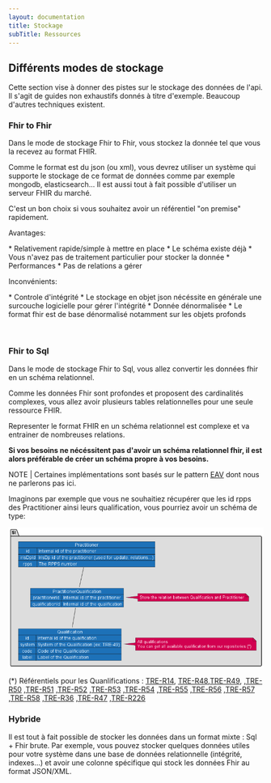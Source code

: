 ```yaml
---
layout: documentation
title: Stockage
subTitle: Ressources
---
```


## Différents modes de stockage

Cette section vise à donner des pistes sur le stockage des données de l'api. Il s'agit de guides non exhaustifs donnés à titre d'exemple. 
Beaucoup d'autres techniques existent.

### Fhir to Fhir

Dans le mode de stockage Fhir to Fhir, vous stockez la donnée tel que vous la recevez au format FHIR. 

Comme le format est du json (ou xml), vous devrez utiliser un système qui supporte le stockage de ce format de données comme par exemple mongodb, elasticsearch...
Il est aussi tout à fait possible d'utiliser un serveur FHIR du marché.

C'est un bon choix si vous souhaitez avoir un référentiel "on premise" rapidement.  

Avantages: 

<div class="wysiwyg" markdown="1">
* Relativement rapide/simple à mettre en place
  * Le schéma existe déjà
  * Vous n'avez pas de traitement particulier pour stocker la donnée
* Performances 
  * Pas de relations a gérer
</div>

Inconvénients:

<div class="wysiwyg" markdown="1">
* Controle d'intégrité 
  * Le stockage en objet json nécéssite en générale une surcouche logicielle pour gérer l'intégrité
* Donnée dénormalisée
  * Le format fhir est de base dénormalisé notamment sur les objets profonds
</div>

&nbsp;

### Fhir to Sql

Dans le mode de stockage Fhir to Sql, vous allez convertir les données fhir en un schéma relationnel. 

Comme les données Fhir sont profondes et proposent des cardinalités complexes, 
vous allez avoir plusieurs tables relationnelles pour une seule ressource FHIR. 

Representer le format FHIR en un schéma relationnel est complexe et va entrainer de nombreuses relations.

**Si vos besoins ne nécéssitent pas d'avoir un schéma relationnel fhir, il est alors préférable de créer un schéma propre à vos besoins.**


NOTE | Certaines implémentations sont basés sur le pattern [EAV](https://en.wikipedia.org/wiki/Entity%E2%80%93attribute%E2%80%93value_model) dont nous ne parlerons pas ici. 

Imaginons par exemple que vous ne souhaitiez récupérer que les id rpps des Practitioner ainsi leurs qualification, vous pourriez avoir un schéma de type: 

![](simple-practitioner-specialty.png)

(*) Référentiels pour les Quanlifications : [TRE-R14](https://mos.esante.gouv.fr/NOS/TRE_R14-TypeDiplome/FHIR/TRE-R14-TypeDiplome), [TRE-R48](https://mos.esante.gouv.fr/NOS/TRE_R48-DiplomeEtatFrancais/FHIR/TRE-R48-DiplomeEtatFrancais),[TRE-R49](https://mos.esante.gouv.fr/NOS/TRE_R49-DiplomeEtudeSpecialisee/FHIR/TRE-R49-DiplomeEtudeSpecialisee),
,[TRE-R50](https://mos.esante.gouv.fr/NOS/TRE_R50-DESCGroupe1Diplome/FHIR/TRE-R50-DESCGroupe1Diplome)
,[TRE-R51](https://mos.esante.gouv.fr/NOS/TRE_R51-DESCGroupe2Diplome/FHIR/TRE-R51-DESCGroupe2Diplome)
,[TRE-R52](https://mos.esante.gouv.fr/NOS/TRE_R52-CapaciteDiplome/FHIR/TRE-R52-CapaciteDiplome)
,[TRE-R53](https://mos.esante.gouv.fr/NOS/TRE_R53-DiplomePaysEEE/FHIR/TRE-R53-DiplomePaysEEE)
,[TRE-R54](https://mos.esante.gouv.fr/NOS/TRE_R54-DiplomeUniversiteInterUniversitaire/FHIR/TRE-R54-DiplomeUniversiteInterUniversitaire)
,[TRE-R55](https://mos.esante.gouv.fr/NOS/TRE_R55-CertificatEtudeSpeciale/FHIR/TRE-R55-CertificatEtudeSpeciale)
,[TRE-R56](https://mos.esante.gouv.fr/NOS/TRE_R56-Attestation/FHIR/TRE-R56-Attestation)
,[TRE-R57](https://mos.esante.gouv.fr/NOS/TRE_R57-DiplomeEuropeenEtudeSpecialisee/FHIR/TRE-R57-DiplomeEuropeenEtudeSpecialisee)
,[TRE-R58](https://mos.esante.gouv.fr/NOS/TRE_R58-AutreTypeDiplome/FHIR/TRE-R58-AutreTypeDiplome)
,[TRE-R36](https://mos.esante.gouv.fr/NOS/TRE_R36-AutreDiplomeObtenu/FHIR/TRE-R36-AutreDiplomeObtenu)
,[TRE-R47](https://mos.esante.gouv.fr/NOS/TRE_R47-CommissionQualification/FHIR/TRE-R47-CommissionQualification)
,[TRE-R226](https://mos.esante.gouv.fr/NOS/TRE_R226-Dip2iemeCycleNQ/FHIR/TRE-R226-Dip2iemeCycleNQ)

### Hybride

Il est tout à fait possible de stocker les données dans un format mixte : Sql + Fhir brute. Par exemple, vous pouvez stocker quelques données 
utiles pour votre système dans une base de données relationnelle (intégrité, indexes...) et avoir une colonne spécifique qui stock les données Fhir au format JSON/XML. 



